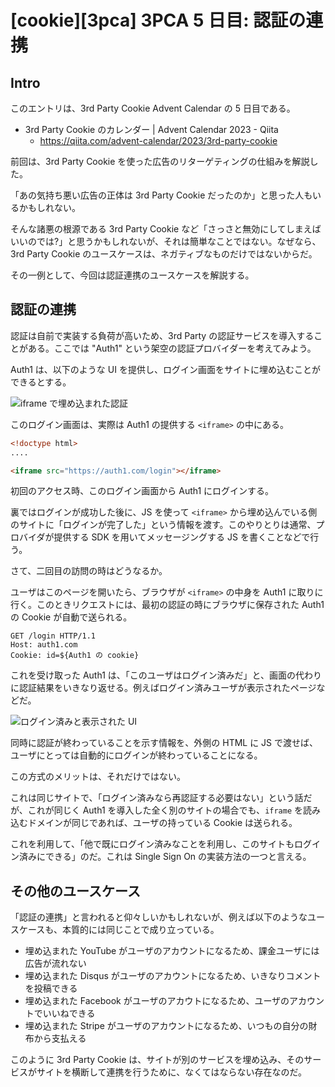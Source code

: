 # [cookie][3pca] 3PCA 5 日目: 認証の連携

## Intro

このエントリは、3rd Party Cookie Advent Calendar の 5 日目である。

- 3rd Party Cookie のカレンダー | Advent Calendar 2023 - Qiita
  - https://qiita.com/advent-calendar/2023/3rd-party-cookie

前回は、3rd Party Cookie を使った広告のリターゲティングの仕組みを解説した。

「あの気持ち悪い広告の正体は 3rd Party Cookie だったのか」と思った人もいるかもしれない。

そんな諸悪の根源である 3rd Party Cookie など「さっさと無効にしてしまえばいいのでは?」と思うかもしれないが、それは簡単なことではない。なぜなら、3rd Party Cookie のユースケースは、ネガティブなものだけではないからだ。

その一例として、今回は認証連携のユースケースを解説する。


## 認証の連携

認証は自前で実装する負荷が高いため、3rd Party の認証サービスを導入することがある。ここでは "Auth1" という架空の認証プロバイダーを考えてみよう。

Auth1 は、以下のような UI を提供し、ログイン画面をサイトに埋め込むことができるとする。

![iframe で埋め込まれた認証](embedded-login.drawio.svg#380x400)

このログイン画面は、実際は Auth1 の提供する `<iframe>` の中にある。

```html
<!doctype html>
....

<iframe src="https://auth1.com/login"></iframe>
```

初回のアクセス時、このログイン画面から Auth1 にログインする。

裏ではログインが成功した後に、JS を使って `<iframe>` から埋め込んでいる側のサイトに「ログインが完了した」という情報を渡す。このやりとりは通常、プロバイダが提供する SDK を用いてメッセージングする JS を書くことなどで行う。

さて、二回目の訪問の時はどうなるか。

ユーザはこのページを開いたら、ブラウザが `<iframe>` の中身を Auth1 に取りに行く。このときリクエストには、最初の認証の時にブラウザに保存された Auth1 の Cookie が自動で送られる。

```http
GET /login HTTP/1.1
Host: auth1.com
Cookie: id=${Auth1 の cookie}
```

これを受け取った Auth1 は、「このユーザはログイン済みだ」と、画面の代わりに認証結果をいきなり返せる。例えばログイン済みユーザが表示されたページなどだ。

![ログイン済みと表示された UI](embedded-logged-in.drawio.svg#380x400)

同時に認証が終わっていることを示す情報を、外側の HTML に JS で渡せば、ユーザにとっては自動的にログインが終わっていることになる。

この方式のメリットは、それだけではない。

これは同じサイトで、「ログイン済みなら再認証する必要はない」という話だが、これが同じく Auth1 を導入した全く別のサイトの場合でも、`iframe` を読み込むドメインが同じであれば、ユーザの持っている Cookie は送られる。

これを利用して、「他で既にログイン済みなことを利用し、このサイトもログイン済みにできる」のだ。これは Single Sign On の実装方法の一つと言える。


## その他のユースケース

「認証の連携」と言われると仰々しいかもしれないが、例えば以下のようなユースケースも、本質的には同じことで成り立っている。

- 埋め込まれた YouTube がユーザのアカウントになるため、課金ユーザには広告が流れない
- 埋め込まれた Disqus がユーザのアカウントになるため、いきなりコメントを投稿できる
- 埋め込まれた Facebook がユーザのアカウトになるため、ユーザのアカウントでいいねできる
- 埋め込まれた Stripe がユーザのアカウントになるため、いつもの自分の財布から支払える

このように 3rd Party Cookie は、サイトが別のサービスを埋め込み、そのサービスがサイトを横断して連携を行うために、なくてはならない存在なのだ。